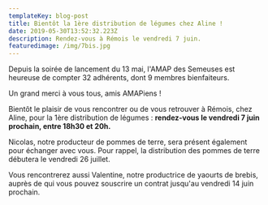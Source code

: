 ```yaml
---
templateKey: blog-post
title: Bientôt la 1ère distribution de légumes chez Aline !
date: 2019-05-30T13:52:32.223Z
description: Rendez-vous à Rémois le vendredi 7 juin.
featuredimage: /img/7bis.jpg
---
```

Depuis la soirée de lancement du 13 mai, l'AMAP des Semeuses est heureuse de compter 32 adhérents, dont 9 membres bienfaiteurs. 

Un grand merci à vous tous, amis AMAPiens !

Bientôt le plaisir de vous rencontrer ou de vous retrouver à Rémois, chez Aline, pour la 1ère distribution de légumes : **rendez-vous le vendredi 7 juin prochain, entre 18h30 et 20h.** 

Nicolas, notre producteur de pommes de terre, sera présent également pour échanger avec vous. Pour rappel, la distribution des pommes de terre débutera le vendredi 26 juillet.

Vous rencontrerez aussi Valentine, notre productrice de yaourts de brebis, auprès de qui vous pouvez souscrire un contrat jusqu'au vendredi 14 juin prochain.
